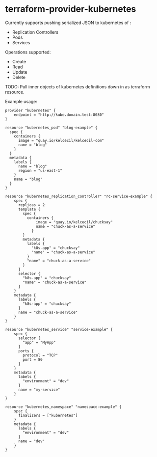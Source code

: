 # terraform-provider-kubernetes

Currently supports pushing serialized JSON to kubernetes of :
 * Replication Controllers
 * Pods
 * Services

Operations supported:
 * Create
 * Read
 * Update
 * Delete

TODO: Pull inner objects of kubernetes definitions down in as terraform resource.

Example usage:

```
provider "kubernetes" {
    endpoint = "http://kube.domain.test:8080"
}

resource "kubernetes_pod" "blog-example" {
  spec {
    containers {
      image = "quay.io/kelcecil/kelcecil-com"
      name = "blog"
    }
  }
  metadata {
    labels {
      name = "blog"
      region = "us-east-1"
    }
    name = "blog"
  }
}

resource "kubernetes_replication_controller" "rc-service-example" {
    spec {
      replicas = 2
      template {
        spec {
          containers {
              image = "quay.io/kelcecil/chucksay"
              name = "chuck-as-a-service"
            }
        }
        metadata {
          labels {
            "k8s-app" = "chucksay"
            "name" = "chuck-as-a-service"
          }
          "name" = "chuck-as-a-service"
        }
      }
      selector {
        "k8s-app" = "chucksay"
        "name" = "chuck-as-a-service"
      }
    }
    metadata {
      labels {
        "k8s-app" = "chucksay"
      }
      name = "chuck-as-a-service"
    }
}

resource "kubernetes_service" "service-example" {
    spec {
      selector {
        "app" = "MyApp"
      }
      ports {
        protocol = "TCP"
        port = 80
      }
    }
    metadata {
      labels {
        "environment" = "dev"
      }
      name = "my-service"
    }
}

resource "kubernetes_namespace" "namespace-example" {
    spec {
      finalizers = ["kubernetes"]
    }
    metadata {
      labels {
        "environment" = "dev"
      }
      name = "dev"
    }
}
```
